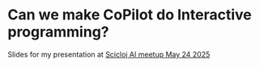 # Can we make CoPilot do Interactive programming?

Slides for my presentation at [Scicloj AI meetup May 24 2025](https://clojureverse.org/t/scicloj-ai-meetup-7-can-we-turn-copilot-into-an-interactive-programmer)

